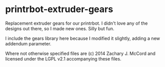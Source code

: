 printrbot-extruder-gears
========================

Replacement extruder gears for our printrbot. I didn't love any of the designs out there, so I made new ones. Silly but fun.

I include the gears library here because I modified it slightly, adding a new
addendum parameter.

Where not otherwise specified files are (c) 2014 Zachary J. McCord and licensed
under the LGPL v2.1 accompanying these files.
